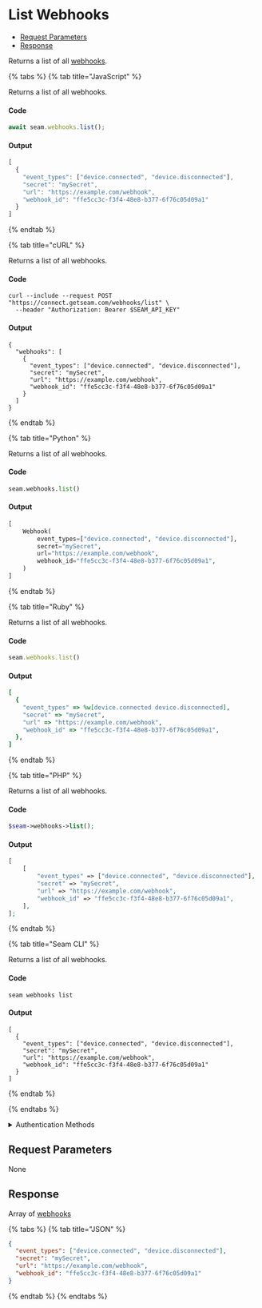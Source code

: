 # List Webhooks

- [Request Parameters](#request-parameters)
- [Response](#response)

Returns a list of all [webhooks](https://docs.seam.co/latest/developer-tools/webhooks).


{% tabs %}
{% tab title="JavaScript" %}

Returns a list of all webhooks.

#### Code

```javascript
await seam.webhooks.list();
```

#### Output

```javascript
[
  {
    "event_types": ["device.connected", "device.disconnected"],
    "secret": "mySecret",
    "url": "https://example.com/webhook",
    "webhook_id": "ffe5cc3c-f3f4-48e8-b377-6f76c05d09a1"
  }
]
```
{% endtab %}

{% tab title="cURL" %}

Returns a list of all webhooks.

#### Code

```curl
curl --include --request POST "https://connect.getseam.com/webhooks/list" \
  --header "Authorization: Bearer $SEAM_API_KEY"
```

#### Output

```curl
{
  "webhooks": [
    {
      "event_types": ["device.connected", "device.disconnected"],
      "secret": "mySecret",
      "url": "https://example.com/webhook",
      "webhook_id": "ffe5cc3c-f3f4-48e8-b377-6f76c05d09a1"
    }
  ]
}
```
{% endtab %}

{% tab title="Python" %}

Returns a list of all webhooks.

#### Code

```python
seam.webhooks.list()
```

#### Output

```python
[
    Webhook(
        event_types=["device.connected", "device.disconnected"],
        secret="mySecret",
        url="https://example.com/webhook",
        webhook_id="ffe5cc3c-f3f4-48e8-b377-6f76c05d09a1",
    )
]
```
{% endtab %}

{% tab title="Ruby" %}

Returns a list of all webhooks.

#### Code

```ruby
seam.webhooks.list()
```

#### Output

```ruby
[
  {
    "event_types" => %w[device.connected device.disconnected],
    "secret" => "mySecret",
    "url" => "https://example.com/webhook",
    "webhook_id" => "ffe5cc3c-f3f4-48e8-b377-6f76c05d09a1",
  },
]
```
{% endtab %}

{% tab title="PHP" %}

Returns a list of all webhooks.

#### Code

```php
$seam->webhooks->list();
```

#### Output

```php
[
    [
        "event_types" => ["device.connected", "device.disconnected"],
        "secret" => "mySecret",
        "url" => "https://example.com/webhook",
        "webhook_id" => "ffe5cc3c-f3f4-48e8-b377-6f76c05d09a1",
    ],
];
```
{% endtab %}

{% tab title="Seam CLI" %}

Returns a list of all webhooks.

#### Code

```seam_cli
seam webhooks list
```

#### Output

```seam_cli
[
  {
    "event_types": ["device.connected", "device.disconnected"],
    "secret": "mySecret",
    "url": "https://example.com/webhook",
    "webhook_id": "ffe5cc3c-f3f4-48e8-b377-6f76c05d09a1"
  }
]
```
{% endtab %}

{% endtabs %}


<details>

<summary>Authentication Methods</summary>

- API key
- Personal access token
  <br>Must also include the `seam-workspace` header in the request.

To learn more, see [Authentication](https://docs.seam.co/latest/api/authentication).
</details>

## Request Parameters

None


## Response

Array of [webhooks](.)


{% tabs %}
{% tab title="JSON" %}



```json
{
  "event_types": ["device.connected", "device.disconnected"],
  "secret": "mySecret",
  "url": "https://example.com/webhook",
  "webhook_id": "ffe5cc3c-f3f4-48e8-b377-6f76c05d09a1"
}
```
{% endtab %}
{% endtabs %}

